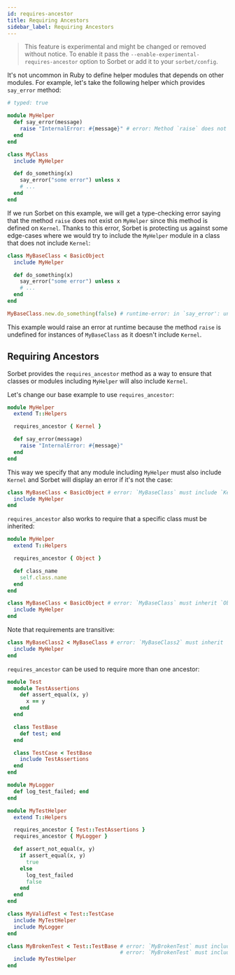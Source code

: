 ```yaml
---
id: requires-ancestor
title: Requiring Ancestors
sidebar_label: Requiring Ancestors
---
```


> This feature is experimental and might be changed or removed without notice.
> To enable it pass the `--enable-experimental-requires-ancestor` option to
> Sorbet or add it to your `sorbet/config`.

It's not uncommon in Ruby to define helper modules that depends on other
modules. For example, let's take the following helper which provides `say_error`
method:

```ruby
# typed: true

module MyHelper
  def say_error(message)
    raise "InternalError: #{message}" # error: Method `raise` does not exist on `MyHelper`
  end
end

class MyClass
  include MyHelper

  def do_something(x)
    say_error("some error") unless x
    # ...
  end
end
```

If we run Sorbet on this example, we will get a type-checking error saying that
the method `raise` does not exist on `MyHelper` since this method is defined on
`Kernel`. Thanks to this error, Sorbet is protecting us against some edge-cases
where we would try to include the `MyHelper` module in a class that does not
include `Kernel`:

```ruby
class MyBaseClass < BasicObject
  include MyHelper

  def do_something(x)
    say_error("some error") unless x
    # ...
  end
end

MyBaseClass.new.do_something(false) # runtime-error: in `say_error': undefined method `raise' for #<MyBaseClass> (NoMethodError)
```

This example would raise an error at runtime because the method `raise` is
undefined for instances of `MyBaseClass` as it doesn't include `Kernel`.

## Requiring Ancestors

Sorbet provides the `requires_ancestor` method as a way to ensure that classes
or modules including `MyHelper` will also include `Kernel`.

Let's change our base example to use `requires_ancestor`:

```ruby
module MyHelper
  extend T::Helpers

  requires_ancestor { Kernel }

  def say_error(message)
    raise "InternalError: #{message}"
  end
end
```

This way we specify that any module including `MyHelper` must also include
`Kernel` and Sorbet will display an error if it's not the case:

```ruby
class MyBaseClass < BasicObject # error: `MyBaseClass` must include `Kernel` (required by `MyHelper`)
  include MyHelper
end
```

`requires_ancestor` also works to require that a specific class must be
inherited:

```ruby
module MyHelper
  extend T::Helpers

  requires_ancestor { Object }

  def class_name
    self.class.name
  end
end

class MyBaseClass < BasicObject # error: `MyBaseClass` must inherit `Object` (required by `MyHelper`)
  include MyHelper
end
```

Note that requirements are transitive:

```ruby
class MyBaseClass2 < MyBaseClass # error: `MyBaseClass2` must inherit `Object` (required by `MyHelper`)
  include MyHelper
end
```

`requires_ancestor` can be used to require more than one ancestor:

```ruby
module Test
  module TestAssertions
    def assert_equal(x, y)
      x == y
    end
  end

  class TestBase
    def test; end
  end

  class TestCase < TestBase
    include TestAssertions
  end
end

module MyLogger
  def log_test_failed; end
end

module MyTestHelper
  extend T::Helpers

  requires_ancestor { Test::TestAssertions }
  requires_ancestor { MyLogger }

  def assert_not_equal(x, y)
    if assert_equal(x, y)
      true
    else
      log_test_failed
      false
    end
  end
end

class MyValidTest < Test::TestCase
  include MyTestHelper
  include MyLogger
end

class MyBrokenTest < Test::TestBase # error: `MyBrokenTest` must include `Test::TestAssertions` (required by `MyTestHelper`)
                                    # error: `MyBrokenTest` must include `MyLogger` (required by `MyTestHelper`)
  include MyTestHelper
end
```
